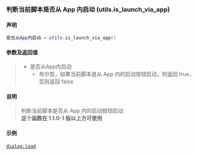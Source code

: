 ### 判断当前脚本是否从 App 内启动 (**utils\.is\_launch\_via\_app**)


#### 声明
```lua
是否从App内启动 = utils.is_launch_via_app()
```


#### 参数及返回值
> - 是否从App内启动
>   - 布尔型，如果当前脚本是从 App 内的启动按钮启动，则返回 true，否则返回 false


#### 说明
> 判断当前脚本是否从 App 内的启动按钮启动  
> **这个函数在 1\.1\.0\-1 版以上方可使用**  


#### 示例  
[`dialog:load`](/Handbook/dialog/_load.md)  


